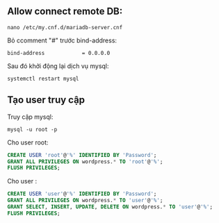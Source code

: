 ## Allow connect remote DB:

```nano /etc/my.cnf.d/mariadb-server.cnf ```

Bỏ ccomment "#" trước bind-address:

```bind-address            = 0.0.0.0 ```

Sau đó khởi động lại dịch vụ mysql:

``` systemctl restart mysql ```


## Tạo user truy cập

Truy cập mysql:

``` mysql -u root -p ```

Cho user root:

```sql
CREATE USER 'root'@'%' IDENTIFIED BY 'Password';
GRANT ALL PRIVILEGES ON wordpress.* TO 'root'@'%';
FLUSH PRIVILEGES;
```

Cho user :
```sql
CREATE USER 'user'@'%' IDENTIFIED BY 'Password';
GRANT ALL PRIVILEGES ON wordpress.* TO 'user'@'%';
GRANT SELECT, INSERT, UPDATE, DELETE ON wordpress.* TO 'user'@'%';
FLUSH PRIVILEGES;
```
